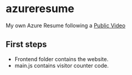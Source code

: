# azureresume
My own Azure Resume following a [Public Video](https://www.youtube.com/watch?v=ieYrBWmkfno)

## First steps
- Frontend folder contains the website.
- main.js contains visitor counter code.